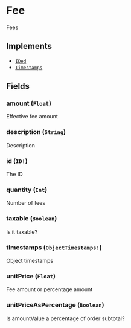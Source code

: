 # Fee

Fees

## Implements

- [`IDed`](../interface/ided.md)
- [`Timestamps`](../interface/timestamps.md)

## Fields

### amount (`Float`)
Effective fee amount

### description (`String`)
Description

### id (`ID!`)
The ID

### quantity (`Int`)
Number of fees

### taxable (`Boolean`)
Is it taxable?

### timestamps (`ObjectTimestamps!`)
Object timestamps

### unitPrice (`Float`)
Fee amount or percentage amount

### unitPriceAsPercentage (`Boolean`)
Is amountValue a percentage of order subtotal?
